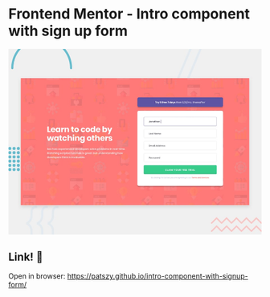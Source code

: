 # Frontend Mentor - Intro component with sign up form

![Design preview for the Intro component with sign up form coding challenge](./design/desktop-preview.jpg)

## Link! 👋

Open in browser: https://patszy.github.io/intro-component-with-signup-form/